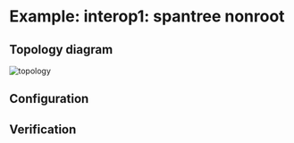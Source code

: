 # Example: interop1: spantree nonroot

## **Topology diagram**

![topology](/img/intop1-eth03.tst.png)

## **Configuration**

## **Verification**
